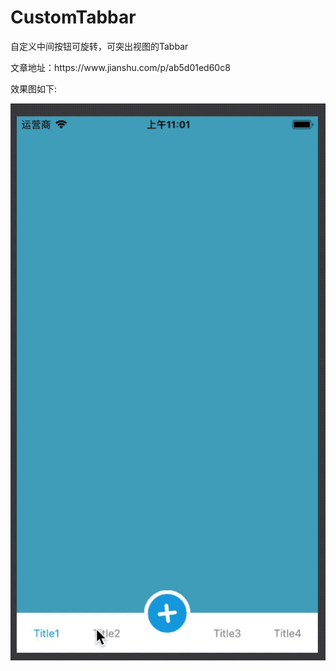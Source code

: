 # CustomTabbar
自定义中间按钮可旋转，可突出视图的Tabbar
<p>
文章地址：https://www.jianshu.com/p/ab5d01ed60c8
</p>
<p>效果图如下:
</p>

![效果图](https://github.com/shenSKY/CustomTabbar/blob/master/Rendering.gif)
